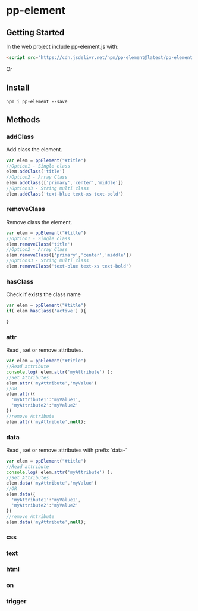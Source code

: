 # pp-element

## Getting Started
In the web project include pp-element.js with:

```html
<script src="https://cdn.jsdelivr.net/npm/pp-element@latest/pp-element.min.js" ></script>
```

Or

## Install

```console
npm i pp-element --save
```
## Methods

### addClass
Add class the element.

```javascript
var elem = ppElement("#title")
//Option1 - Single class
elem.addClass('title')
//Option2 - Array Class
elem.addClass(['primary','center','middle'])
//Options3 - String multi class
elem.addClass('text-blue text-xs text-bold')
```
### removeClass
Remove class the element.

```javascript
var elem = ppElement("#title")
//Option1 - Single class
elem.removeClass('title')
//Option2 - Array Class
elem.removeClass(['primary','center','middle'])
//Options3 - String multi class
elem.removeClass('text-blue text-xs text-bold')
```

### hasClass
Check if exists the class name

```javascript
var elem = ppElement("#title")
if( elem.hasClass('active') ){

}
```

### attr
Read , set or remove attributes.

```javascript
var elem = ppElement("#title")
//Read attribute
console.log( elem.attr('myAttribute') );
//Set Attributes
elem.attr('myAttribute','myValue')
//OR
elem.attr({
  'myAttribute1':'myValue1',
  'myAttribute2':'myValue2'
})
//remove Attribute
elem.attr('myAttribute',null);
```



### data
Read , set or remove attributes with prefix ´data-´

```javascript
var elem = ppElement("#title")
//Read attribute
console.log( elem.attr('myAttribute') );
//Set Attributes
elem.data('myAttribute','myValue')
//OR
elem.data({
  'myAttribute1':'myValue1',
  'myAttribute2':'myValue2'
})
//remove Attribute
elem.data('myAttribute',null);
```

### css
### text
### html
### on  
### trigger
